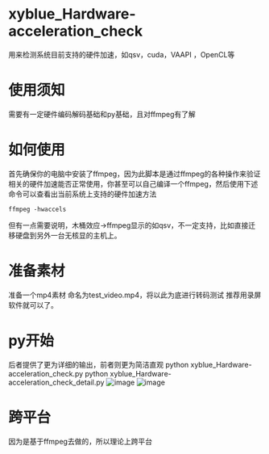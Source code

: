 # xyblue_Hardware-acceleration_check
用来检测系统目前支持的硬件加速，如qsv，cuda，VAAPI ，OpenCL等
# 使用须知
需要有一定硬件编码解码基础和py基础，且对ffmpeg有了解

# 如何使用
首先确保你的电脑中安装了ffmpeg，因为此脚本是通过ffmpeg的各种操作来验证相关的硬件加速能否正常使用，你甚至可以自己编译一个ffmpeg，然后使用下述命令可以查看出当前系统上支持的硬件加速方法
```
ffmpeg -hwaccels
```
但有一点需要说明，木桶效应→ffmpeg显示的如qsv，不一定支持，比如直接迁移硬盘到另外一台无核显的主机上。
# 准备素材
准备一个mp4素材
命名为test_video.mp4，将以此为底进行转码测试
推荐用录屏软件就可以了。

# py开始
后者提供了更为详细的输出，前者则更为简洁直观
python xyblue_Hardware-acceleration_check.py
python xyblue_Hardware-acceleration_check_detail.py
![image](https://github.com/user-attachments/assets/dde3b130-baa9-40cd-b5d5-f511fd980b50)
![image](https://github.com/user-attachments/assets/0c7ceb2c-1859-4f9b-8899-1d15de8009d2)

# 跨平台
因为是基于ffmpeg去做的，所以理论上跨平台

